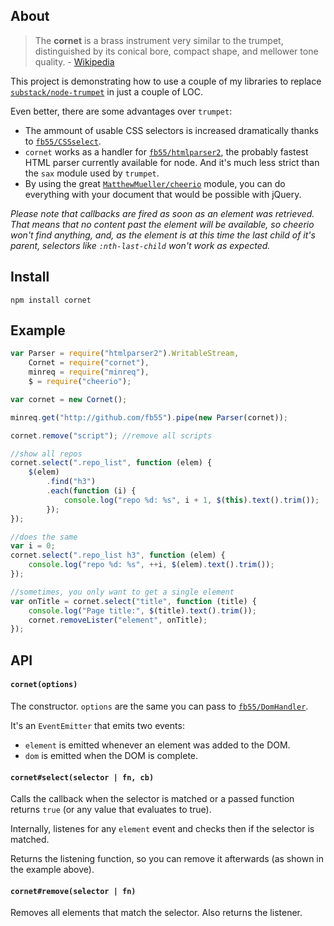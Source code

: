 ## About

> The **cornet** is a brass instrument very similar to the trumpet, distinguished by its conical bore, compact shape, and mellower tone quality. - [Wikipedia](http://en.wikipedia.org/wiki/Cornet)

This project is demonstrating how to use a couple of my libraries to replace [`substack/node-trumpet`](https://github.com/substack/node-trumpet) in just a couple of LOC.

Even better, there are some advantages over `trumpet`:

-   The ammount of usable CSS selectors is increased dramatically thanks to [`fb55/CSSselect`](https://github.com/fb55/CSSselect).
-   `cornet` works as a handler for [`fb55/htmlparser2`](https://github.com/fb55/htmlparser2), the probably fastest HTML parser currently available for node. And it's much less strict than the `sax` module used by `trumpet`.
-   By using the great [`MatthewMueller/cheerio`](https://github.com/MatthewMueller/cheerio) module, you can do everything with your document that would be possible with jQuery.

_Please note that callbacks are fired as soon as an element was retrieved. That means that no content past the element will be available, so cheerio won't find anything, and, as the element is at this time the last child of it's parent, selectors like `:nth-last-child` won't work as expected._

## Install

    npm install cornet

## Example

```js
var Parser = require("htmlparser2").WritableStream,
    Cornet = require("cornet"),
    minreq = require("minreq"),
    $ = require("cheerio");

var cornet = new Cornet();

minreq.get("http://github.com/fb55").pipe(new Parser(cornet));

cornet.remove("script"); //remove all scripts

//show all repos
cornet.select(".repo_list", function (elem) {
    $(elem)
        .find("h3")
        .each(function (i) {
            console.log("repo %d: %s", i + 1, $(this).text().trim());
        });
});

//does the same
var i = 0;
cornet.select(".repo_list h3", function (elem) {
    console.log("repo %d: %s", ++i, $(elem).text().trim());
});

//sometimes, you only want to get a single element
var onTitle = cornet.select("title", function (title) {
    console.log("Page title:", $(title).text().trim());
    cornet.removeLister("element", onTitle);
});
```

## API

#### `cornet(options)`

The constructor. `options` are the same you can pass to [`fb55/DomHandler`](https://github.com/fb55/DomHandler).

It's an `EventEmitter` that emits two events:

-   `element` is emitted whenever an element was added to the DOM.
-   `dom` is emitted when the DOM is complete.

#### `cornet#select(selector | fn, cb)`

Calls the callback when the selector is matched or a passed function returns `true` (or any value that evaluates to true).

Internally, listenes for any `element` event and checks then if the selector is matched.

Returns the listening function, so you can remove it afterwards (as shown in the example above).

#### `cornet#remove(selector | fn)`

Removes all elements that match the selector. Also returns the listener.
